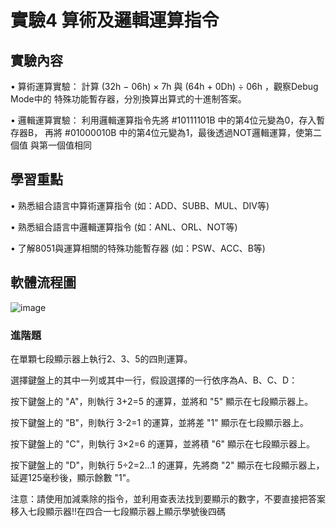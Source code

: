 # 實驗4 算術及邏輯運算指令
## 實驗內容 
• 算術運算實驗：
  計算 (32h − 06h) × 7h 與 (64h + 0Dh) ÷ 06h ，觀察Debug Mode中的
  特殊功能暫存器，分別換算出算式的十進制答案。
  
• 邏輯運算實驗：
  利用邏輯運算指令先將 #10111101B 中的第4位元變為0，存入暫存器B，
  再將 #01000010B 中的第4位元變為1，最後透過NOT邏輯運算，使第二個值
與第一個值相同

## 學習重點
• 熟悉組合語言中算術運算指令 (如：ADD、SUBB、MUL、DIV等)

• 熟悉組合語言中邏輯運算指令 (如：ANL、ORL、NOT等)

• 了解8051與運算相關的特殊功能暫存器 (如：PSW、ACC、B等)

## 軟體流程圖
![image](https://github.com/conner1231230/Microprocessor-and-Interface-Design/assets/94916111/abfe29bd-abd8-4823-a0f1-7caec18712d8)




### 進階題
在單顆七段顯示器上執行2、3、5的四則運算。

選擇鍵盤上的其中一列或其中一行，假設選擇的一行依序為A、B、C、D：

按下鍵盤上的 "A"，則執行 3+2=5 的運算，並將和 "5" 顯示在七段顯示器上。

按下鍵盤上的 "B"，則執行 3-2=1 的運算，並將差 "1" 顯示在七段顯示器上。

按下鍵盤上的 "C"，則執行 3×2=6 的運算，並將積 "6" 顯示在七段顯示器上。

按下鍵盤上的 "D"，則執行 5÷2=2…1 的運算，先將商 "2" 顯示在七段顯示器上，延遲125毫秒後，顯示餘數 "1"。

注意：請使用加減乘除的指令，並利用查表法找到要顯示的數字，不要直接把答案移入七段顯示器!!在四合一七段顯示器上顯示學號後四碼
